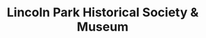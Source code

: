 ---
layout: repo
title: "Lincoln Park Historical Society & Museum"
id: 4184
permalink: repos/4184/
---